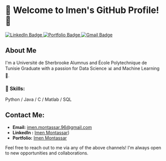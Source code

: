
# 👋 Welcome to Imen's GitHub Profile! 👋

<div id="badges">
  <a href="https://www.linkedin.com/in/imen-montassar/">
    <img src="https://img.shields.io/badge/LinkedIn-blue?style=for-the-badge&logo=linkedin&logoColor=white" alt="LinkedIn Badge"/>
  </a>
  <a href="https://imenmontassar.weebly.com/">
    <img src="https://img.shields.io/badge/portfolio-green?style=for-the-badge&logo=portfolio&logoColor=white" alt="Portfolio Badge"/>
  </a>
  <a href="mailto:youremail@gmail.com">
    <img src="https://img.shields.io/badge/MGmail-red??style=for-the-badge&logo=gmail&logoColor=white" alt="Gmail Badge"/>
  </a>
</div>

## About Me
I'm a Université de Sherbrooke Alumnus and École Polytechnique de Tunisie Graduate with a passion for Data Science 📊 and Machine Learning 🤖.
### 🔭 Skills: 
Python / Java / C / Matlab / SQL
## Contact Me:

- **Email:** [imen.montassar.96@gmail.com](mailto:youremail@gmail.com)
- **LinkedIn :** [Imen Montassar](https://www.linkedin.com/in/imen-montassar/))
- **Portfolio:** [Imen Montassar](https://imenmontassar.weebly.com/)

Feel free to reach out to me via any of the above channels! I'm always open to new opportunities and collaborations.


